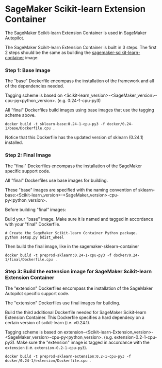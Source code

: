 # SageMaker Scikit-learn Extension Container

The SageMaker Scikit-learn Extension Container is used in SageMaker Autopilot.

The SageMaker Scikit-learn Extension Container is built in 3 steps. The first 2 steps should be the same as building the [sagemaker-scikit-learn-container](https://github.com/aws/sagemaker-scikit-learn-container) image.

### Step 1: Base Image

The "base" Dockerfile encompass the installation of the framework and all of the dependencies needed.

Tagging scheme is based on <Scikit-learn_version>-<SageMaker_version>-cpu-py<python_version>. (e.g. 0.24-1-cpu-py3)

All "final" Dockerfiles build images using base images that use the tagging scheme above.

```
docker build -t sklearn-base:0.24-1-cpu-py3 -f docker/0.24-1/base/Dockerfile.cpu .
```

Notice that this Dockerfile has the updated version of sklearn (0.24.1) installed.

### Step 2: Final Image

The "final" Dockerfiles encompass the installation of the SageMaker specific support code.

All "final" Dockerfiles use base images for building.

These "base" images are specified with the naming convention of sklearn-base:<Scikit-learn_version>-<SageMaker_version>-cpu-py<python_version>.

Before building "final" images:

Build your "base" image. Make sure it is named and tagged in accordance with your "final" Dockerfile.

```
# Create the SageMaker Scikit-learn Container Python package.
python setup.py bdist_wheel
```

Then build the final image, like in the sagemaker-sklearn-container

```
docker build -t preprod-sklearn:0.24-1-cpu-py3 -f docker/0.24-1/final/Dockerfile.cpu .
```

### Step 3: Build the extension image for SageMaker Scikit-learn Extension Container

The "extension" Dockerfiles encompass the installation of the SageMaker Autopilot specific support code.

The "extension" Dockerfiles use final images for building.

Build the third additional Dockerfile needed for SageMaker Scikit-learn Extension Container. This Dockerfile specifies a hard dependecy on a certain version of scikit-learn (i.e. v0.24.1).

Tagging scheme is based on extension-<Scikit-learn-Extension_version>-<SageMaker_version>-cpu-py<python_version>. (e.g. extension-0.2-1-cpu-py3). Make sure the "extension" image is tagged in accordance with the  `extension` (i.e. `extension-0.2-1-cpu-py3`).

```
docker build -t preprod-sklearn-extension:0.2-1-cpu-py3 -f  docker/0.24-1/extension/Dockerfile.cpu .
```